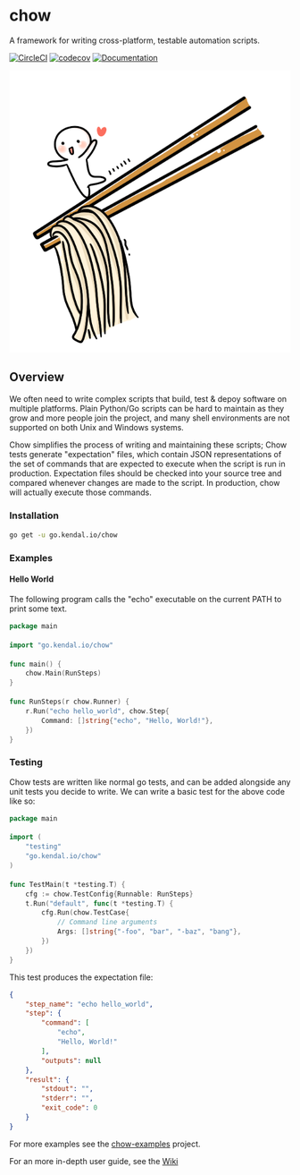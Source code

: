 # chow

A framework for writing cross-platform, testable automation scripts.

[![CircleCI](https://circleci.com/gh/kharland/chow.svg?style=svg&circle-token=ebc3a281a614ce8198e0213295e4e2258cdcc7b0)](https://circleci.com/gh/kharland/chow)
[![codecov](https://codecov.io/gh/kharland/chow/branch/master/graph/badge.svg?token=eTT4V04m1C)](https://codecov.io/gh/kharland/chow)
[![Documentation](https://godoc.org/github.com/kharland/chow?status.svg)](http://godoc.org/github.com/kharland/chow)

![chow-logo](assets/chow-logo.png)


## Overview
We often need to write complex scripts that build, test & depoy software on multiple
platforms.  Plain Python/Go scripts can be hard to maintain as they grow and more people
join the project, and many shell environments are not supported on both Unix and Windows
systems.

Chow simplifies the process of writing and maintaining these scripts;  Chow tests generate
"expectation" files, which contain JSON representations of the set of commands that are
expected to execute when the script is run in production.  Expectation files should be
checked into your source tree and compared whenever changes are made to the script.  In
production, chow will actually execute those commands.

### Installation

```sh
go get -u go.kendal.io/chow
```

### Examples

#### Hello World

The following program calls the "echo" executable on the current PATH to print some text.

```go
package main

import "go.kendal.io/chow"

func main() {
    chow.Main(RunSteps)
}

func RunSteps(r chow.Runner) {
    r.Run("echo hello_world", chow.Step{
        Command: []string{"echo", "Hello, World!"},
    })
}
```

### Testing

Chow tests are written like normal go tests, and can be added alongside any unit tests you
decide to write.  We can write a basic test for the above code like so:

```go
package main

import (
    "testing"
    "go.kendal.io/chow"
)

func TestMain(t *testing.T) {
    cfg := chow.TestConfig{Runnable: RunSteps}
    t.Run("default", func(t *testing.T) {
        cfg.Run(chow.TestCase{
            // Command line arguments
            Args: []string{"-foo", "bar", "-baz", "bang"},
        })
    })
}
```

This test produces the expectation file:

```json
{
    "step_name": "echo hello_world",
    "step": {
        "command": [
            "echo",
            "Hello, World!"
        ],
        "outputs": null
    },
    "result": {
        "stdout": "",
        "stderr": "",
        "exit_code": 0
    }
}
```

For more examples see the [chow-examples] project.

For an more in-depth user guide, see the [Wiki]

[chow-examples]: https://github.com/kharland/chow-examples
[Wiki]: https://github.com/kharland/chow/wiki